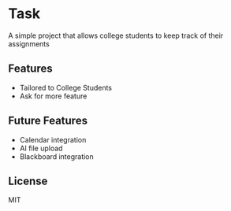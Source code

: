 # Task
A simple project that allows college students to keep track of their assignments

## Features
- Tailored to College Students
- Ask for more feature

## Future Features
- Calendar integration
- AI file upload
- Blackboard integration

## License

MIT